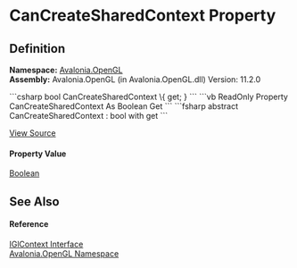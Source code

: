 # CanCreateSharedContext Property




## Definition
**Namespace:** <a href="N_Avalonia_OpenGL">Avalonia.OpenGL</a>  
**Assembly:** Avalonia.OpenGL (in Avalonia.OpenGL.dll) Version: 11.2.0

<Tabs groupId="api-code-preview">
<TabItem value="csharp" label="C#">
```csharp
bool CanCreateSharedContext \{ get; }
```
</TabItem>
<TabItem value="vb" label="VB">
```vb
ReadOnly Property CanCreateSharedContext As Boolean
	Get
```
</TabItem>
<TabItem value="fsharp" label="F#">
```fsharp
abstract CanCreateSharedContext : bool with get
```
</TabItem>
</Tabs>



<a href="https://github.com/AvaloniaUI/Avalonia/tree/master/src/Avalonia.OpenGL/IGlContext.cs" title="View the source code">View Source</a>



#### Property Value
<a href="https://learn.microsoft.com/dotnet/api/system.boolean" target="_blank" rel="noopener noreferrer">Boolean</a>

## See Also


#### Reference
<a href="T_Avalonia_OpenGL_IGlContext">IGlContext Interface</a>  
<a href="N_Avalonia_OpenGL">Avalonia.OpenGL Namespace</a>  
